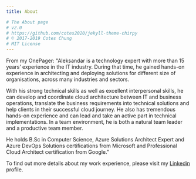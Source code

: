 ```yaml
---
title: About

# The About page
# v2.0
# https://github.com/cotes2020/jekyll-theme-chirpy
# © 2017-2019 Cotes Chung
# MIT License
---
```

From my OnePager:
"Aleksandar is a technology expert with more than 15 years’ experience in the IT industry. During that time, he gained hands-on experience in architecting and deploying solutions for different size of organisations, across many industries and sectors. 

With his strong technical skills as well as excellent interpersonal skills, he can develop and coordinate cloud architecture between IT and business operations, translate the business requirements into technical solutions and help clients in their successful cloud journey. He also has tremendous hands-on experience and can lead and take an active part in technical implementations. In a team environment, he is both a natural team leader and a productive team member. 

He holds B.Sc in Computer Science, Azure Solutions Architect Expert and Azure DevOps Solutions certifications from Microsoft and Professional Cloud Architect certification from Google."

To find out more details about my work experience, please visit my [Linkedin](https://www.linkedin.com/in/aleksandarstefanov/) profile.